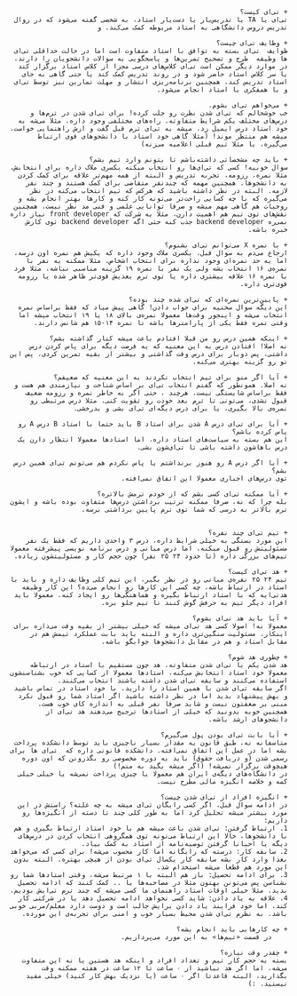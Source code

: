<div dir="rtl">

    + تی‌ای کیست؟
    تی‌ای یا TA یا تدریس‌یار یا دست‌یار استاد، به شخصی گفته می‌شود که در روال تدریس دروس دانشگاهی به استاد مربوطه کمک می‌کند. و
    
    + وظایف تی‌ای چیست؟
    ظوایف  تی‌ای بسته به توافق با استاد متفاوت است اما در حالت حداقلی تی‌ای ها وظیفه  طرح و تصحیح تمرین‌ها و پاسخگویی به سوالات دانشجویان را دارند، در موارد دیگر ممکن است تی‌ای کلاس‌های درسی مجزا از کلاس استاد برگزار کند یا سر کلاس استاد حاضر شود و در روند تدریس کمک کند یا حتی گاهی به جای استاد تدریس کند. همچنین برنامه‌ریزی انتشار و مهلت تمارین نیز توسط تی‌ای و با همفکری با استاد انجام می‌شود. 
    
    + می‌خواهم تی‌ای بشوم.
    خب خوشحالم که تی‌ای شدن نظرت رو جلب کرده! برای تی‌ای شدن در ترم‌ها و درس‌های مختلف یکم شرایط متفاوته. راه‌های مختلفی وجود داره، مثلا می‌شه به خود استاد درس ایمیل زد، میشه به تی‌ای ترم قبل گفت و ازش راهنمایی خواست، میشه هم منتظر موند! (مثلا گاهی خود استاد با دانشجوهای قوی ارتباط می‌گیره، یا مثلا تیم قبلی اعلامیه می‌زنه)
    
    + باید چه مشخصاتی داشته‌باشم تا بتونم وارد تیم بشم؟
    سوال خوبیه! کسی که تی‌ای‌ها رو انتخاب میکنه یکسری ملاک داره برای انتخابش، مثلا نمره، رزومه، تجربه تدریس و البته از همه مهم‌تر علاقه برای کمک کردن به دانشجوها. همچنین مهمه که چندنفر متقاضی برای کمک هستند و چند نفر لازمه. البته در نظر داشته باشید که هرکس که تیم انتخاب می‌کنه در نظر می‌گیره که با چه کسایی راحت‌تر می‌تونه کار کنه و کارها بهتر انجام بشه و روحیات هم گاهی مهم میشه و صرفا توانایی علمی و فنی مد نظر نیست. همچنین نقش‌های توی تیم هم اهمیت دارن، مثلا یه شرکت که front developer نیاز داره نمی‌ره backend developer جذب کنه حتی اگه backend developer توی کارش خبره باشه.
        
    + با نمره X می‌‌توانم تی‌ای بشنوم؟
    ارجاع می‌دم به سوال قبل، یکسری ملاک وجود داره که یکیش هم نمره اون درسه، اما یه حد نمره‌ای وجود نداره برای انتخاب اشخاص. مثلا ممکنه یه نفر با نمره‌ی ۱۶ انتخاب بشه ولی یک نفر با نمره ۱۹ گزینه مناسبی نباشه. مثلا فرد با نمره ۱۶ علاقه بیشتری داره یا توی ترم بعدیش قوی‌تر ظاهر شده یا رزومه قوی‌تری داره.
    
    + پایین‌ترین نمره‌ای که تی‌ای شده چند بوده؟
    این دیگه سوال سختیه برای جواب دادن! گاهی پیش میاد که فقط براساس نمره انتخاب می‌شه و اینجور وقت‌ها معمولا نمره‌ی بالای ۱۸ یا ۱۹ انتخاب میشه اما وقتی نمره فقط یکی از پارامترها باشه تا نمره ۱۴-۱۵ هم شانس دارند. 
    
    + اینکه همین درس رو من قبلا افتادم باعث میشه کنار گذاشته بشم؟
    نه اصلا! افتادن درس به این معنیه که یه فرصت دیگه برای پاس کردن درس داشتی، پس دوبار برای درس وقت گذاشتی و بیشتر از بقیه تمرین کردی، پس این تو رو گزینه بهتری می‌کنه.
    
    + آیا اگر منو برای تیم انتخاب نکردند به این معنیه که ضعیفم؟
    نه اصلا. همونطور که گفتم انتخاب تی‌ای بر اساس شناخت و نیازمندی هم هست و فقط براساس شایستگی نیست، هرچند ، حتی اگر به خاطر نمره و رزومه ضعیف قبول نشدی، می‌تونی تا ترم بعد خودت رو تقویت کنی، مثلا درس مرتبطی رو نمره‌ی بالا بگیری، یا برای درس دیگه‌ای تی‌ای بشی و بدرخشی.
    
    + آیا برای تی‌ای درس A شدن برای استاد B باید حتما با استاد B درس A رو پاس کرده باشم؟ 
    این هم بسته به سیاست‌های استاد داره، اما استاد‌ها معمولا انتظار دارن یک درس باهاشون داشته باشی تا تی‌ای‌شون بشی. 
    
    + آیا اگر درس A رو هنوز برنداشتم یا پاس نکردم هم می‌تونم تی‌ای همین درس بشم؟ 
    توی درس‌های اجباری معمولا این اتفاق نمی‌افته.
    
    + آیا ممکنه تی‌ای کسی بشم که از خودم ترمش بالاتره؟
    بله چرا که نه، صرفا ممکنه ترتیب برداشتن درس‌ها متفاوت بوده باشه و ایشون ترم بالاتر به درسی که شما توی ترم پایین برداشتی برسه.


    + تیم تی‌ای چند نفره؟
    این مورد بستگی به خیلی شرایط داره، درس ۳ واحدی داریم که فقط یک نفر مسئولیتش رو قبول میکنه، اما درس مبانی و درس برنامه نویسی پیشرفته معمولا تیم‌های بزرگی داره (تا حدود ۲۴ ۲۵ نفر) چون حجم کار و مسئولیتشون زیاده.
    
    + هد تی‌ای کیست؟
    تیم ۲۴ ۲۵ نفره‌ی مبانی رو در نظر بگیر، این تیم کلی وظایف داره و باید با استاد در ارتباط باشه، چه کسی این کارها رو انجام می‌ده؟ این کار وظیفه هد‌تی‌ایه که با استاد ارتباط بگیره و هماهنگی‌ها رو ایجاد کنه. معمولا باید افراد دیگر تیم به حرفش گوش کنند تا تیم جلو بره.
    
    + آیا باید هد‌ تی‌ای بشوم؟ 
    معمولا نه! اصولا کسی هد تی‌ای میشه که خیلی بیشتر از بقیه وقت می‌ذاره برای اینکار. مسئولیت سنگین‌تری داره و البته باید بابت عملکرد تیمش هم در مقابل استاد و هم در مقابل دانشجوها جوابگو باشه.
    
    + چطوری هد شوم؟
    هد شدن یکم با تی‌ای شدن متفاوته، هد چون مستقیم با استاد در ارتباطه معمولا خود استاد انتخابش می‌کنه، استاد‌ها معمولا از کسایی که خوب بشناسنشون استفاده می‌کنند و سابقه تی‌ای شدن داشته باشند انتخاب می‌کنند. 
    اگر سابقه تی‌ای شدن با همین استاد را دارید، با خود استاد در تماس باشید و بهش پیشنهاد بدید اما در نظر داشته باشید اگر استاد شما رو قبول نکرد مبنی بر ضعفتون نیست و شاید صرفا نفر قبلی به اندازه کای خوب هست. 
    همچنین خوبه بدونید که خیلی از استاد‌ها ترجیح می‌دهند هد تی‌ای از  دانشجوهای ارشد باشه.
    
    + آیا بابت تی‌ای بودن پول می‌گیرم؟
    متاسفانه نه، طبق قانون یه مقدار بسیار ناچیزی باید توسط دانشکده پرداخت بشه اما در عمل این اتفاق نمی‌افته. دانشکده قانونی داره که  تی‌ای ها برای رسمی شدن (و دریافت حقوق) باید یه دوره مخصوصی رو بگذرونن که اون دوره هیچوقت برگزار نمی‌شه! (اگر میشه بگید به منم!)
    در دانشگاه‌های دیگه‌ی ایران هم معمولا یا چیزی پرداخت نمی‌شه یا خیلی خیلی کمه و خلاصه انگیزه مالی مطرح نیست. 
    
    + انگیزه افراد از تی‌ای شدن چیست؟
    در ادامه سوال قبل، اگر کسی رایگان تی‌ای میشه به چه علته؟ راستش در این مورد بیشتر میشه تحلیل کرد اما به طور کلی چند تا دسته از انگیزه‌ها رو داریم:
    1. ارتباط گرفتن: تی‌ای شدن باعث میشه هم با خود استاد ارتباط بگیری و هم با دانشجوها، حالا این ارتباط می‌تونه توی همگروهی انتخاب کردن در درس‌های دیگه یا احیانا گرفتن توصیه‌نامه از استاد به کمک بیاد.
    2. سابقه کار: درسته که رایگانه اما کار محسوب می‌شه! برای کسی که می‌خواهد بعدا وارد کار بشه سابقه کار یکسال تی‌ای بودن از هیچی بهتره. البته بدون این مورد هم قطعا می‌شه استخدام شد.
    3. برای ادامه تحصیل: باز هم البته با ۱ مرتبط می‌شه، وقتی استاد‌ها شما رو بشناسن پس می‌تونن بهتون مثلا در مصاحبه‌ها یا .. کمک کنند که ادامه تحصیل بدید. مثلا خیلی اوقات استاد راهنمای ما کسی می‌شه که چند ترم تی‌ایش بودیم.
    4. علاقه به یاد دادن: شاید کسی نخواهد ادامه تحصیل دهد یا در شرکتی کار کند، اما خود فرایند یاد دادن برایش جالب است و دوست دارد معلم/مربی خوبی باشد. به نظرم تی‌ای شدن محیط بسیار خوب و امنی برای تجربه‌ی این مورده.

    + چه کارهایی باید انجام بشه؟ 
        در قسمت «تیم‌ها» به این مورد می‌پردازیم.

    + چقدر وقت نیازه؟
    بسته به حجم کار تیم و تعداد افراد و اینکه هد هستین یا نه این متفاوت می‌شه، اما اگر هد نباشید از ۰ ساعت تا ۱۲ ساعت در هفته ممکنه وقت بگذارید، البته قاعدتا اگر ۰ ساعت (یا نزدیک بهش کار کنید) خیلی مفید نیستید. :)


​        
</div>











